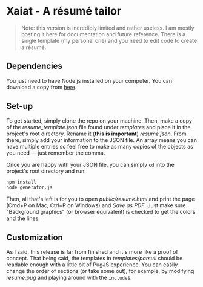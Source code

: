 # Xaiat - A résumé tailor

> Note: this version is incredibly limited and rather useless. I am mostly posting it here for documentation and future reference. There is a single template (my personal one) and you need to edit code to create a résumé.

## Dependencies

You just need to have Node.js installed on your computer. You can download a copy from [here](https://nodejs.org/en/).

## Set-up

To get started, simply clone the repo on your machine. Then, make a copy of the _resume_template.json_ file found under _templates_ and place it in the project's root directory. Rename it (**this is important**) _resume.json_. From there, simply add your information to the JSON file. An array means you can have multiple entries so feel free to make as many copies of the objects as you need — just remember the comma.

Once you are happy with your JSON file, you can simply `cd` into the project's root directory and run:

```bash
npm install
node generator.js
```

Then, all that's left is for you to open _public/resume.html_ and print the page (Cmd+P on Mac, Ctrl+P on Windows) and _Save as PDF_. Just make sure "Background graphics" (or browser equivalent) is checked to get the colors and the lines.

## Customization

As I said, this release is far from finished and it's more like a proof of concept. That being said, the templates in _templates/parsuli_ should be readable enough with a little bit of PugJS experience. You can easily change the order of sections (or take some out), for example, by modifying _resume.pug_ and playing around with the `include`s.
